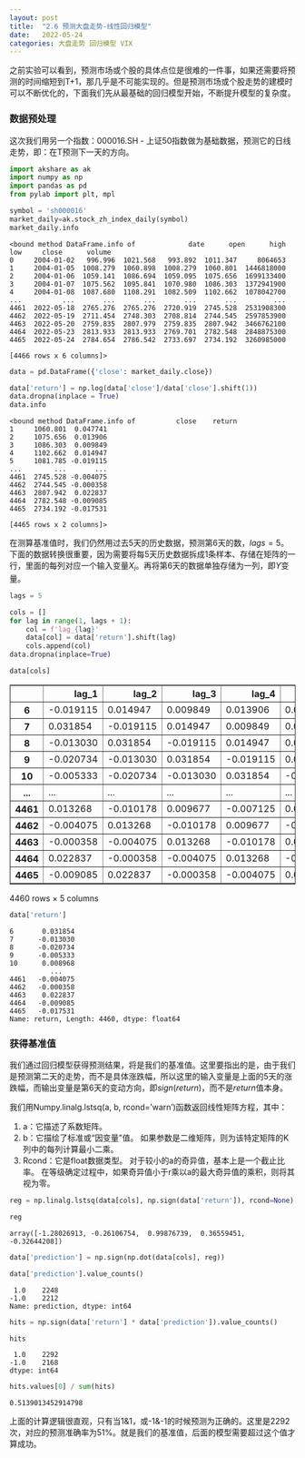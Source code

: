```yaml
---
layout: post
title:  "2.6 预测大盘走势-线性回归模型"
date:   2022-05-24
categories: 大盘走势 回归模型 VIX
---
```



之前实验可以看到，预测市场或个股的具体点位是很难的一件事，如果还需要将预测的时间缩短到T+1，那几乎是不可能实现的。但是预测市场或个股走势的建模时可以不断优化的，下面我们先从最基础的回归模型开始，不断提升模型的复杂度。


### 数据预处理


这次我们用另一个指数：000016.SH - 上证50指数做为基础数据，预测它的日线走势，即：在T预测下一天的方向。


```python
import akshare as ak
import numpy as np
import pandas as pd
from pylab import plt, mpl
```


```python
symbol = 'sh000016'
market_daily=ak.stock_zh_index_daily(symbol)
market_daily.info
```


    <bound method DataFrame.info of             date      open      high       low     close      volume
    0     2004-01-02   996.996  1021.568   993.892  1011.347     8064653
    1     2004-01-05  1008.279  1060.898  1008.279  1060.801  1446818000
    2     2004-01-06  1059.141  1086.694  1059.095  1075.656  1699133400
    3     2004-01-07  1075.562  1095.841  1070.980  1086.303  1372941900
    4     2004-01-08  1087.680  1108.291  1082.509  1102.662  1078042700
    ...          ...       ...       ...       ...       ...         ...
    4461  2022-05-18  2765.276  2765.276  2720.919  2745.528  2531908300
    4462  2022-05-19  2711.454  2748.303  2708.814  2744.545  2597853900
    4463  2022-05-20  2759.835  2807.979  2759.835  2807.942  3466762100
    4464  2022-05-23  2813.933  2813.933  2769.701  2782.548  2848875300
    4465  2022-05-24  2784.654  2786.542  2733.697  2734.192  3260985000
    
    [4466 rows x 6 columns]>


```python
data = pd.DataFrame({'close': market_daily.close})
```


```python
data['return'] = np.log(data['close']/data['close'].shift(1))
data.dropna(inplace = True)
data.info
```


    <bound method DataFrame.info of          close    return
    1     1060.801  0.047741
    2     1075.656  0.013906
    3     1086.303  0.009849
    4     1102.662  0.014947
    5     1081.785 -0.019115
    ...        ...       ...
    4461  2745.528 -0.004075
    4462  2744.545 -0.000358
    4463  2807.942  0.022837
    4464  2782.548 -0.009085
    4465  2734.192 -0.017531
    
    [4465 rows x 2 columns]>


在测算基准值时，我们仍然用过去5天的历史数据，预测第6天的数，$lags = 5$。下面的数据转换很重要，因为需要将每5天历史数据拆成1条样本、存储在矩阵的一行，里面的每列对应一个输入变量$X_i$。再将第6天的数据单独存储为一列，即$Y$变量。


```python
lags = 5
```


```python
cols = []
for lag in range(1, lags + 1):
    col = f'lag_{lag}'
    data[col] = data['return'].shift(lag)
    cols.append(col)
data.dropna(inplace=True)
```


```python
data[cols]
```


<div>
<style scoped>
    .dataframe tbody tr th:only-of-type {
        vertical-align: middle;
    }

    .dataframe tbody tr th {
        vertical-align: top;
    }

    .dataframe thead th {
        text-align: right;
    }
</style>
<table border="1" class="dataframe">
  <thead>
    <tr style="text-align: right;">
      <th></th>
      <th>lag_1</th>
      <th>lag_2</th>
      <th>lag_3</th>
      <th>lag_4</th>
      <th>lag_5</th>
    </tr>
  </thead>
  <tbody>
    <tr>
      <th>6</th>
      <td>-0.019115</td>
      <td>0.014947</td>
      <td>0.009849</td>
      <td>0.013906</td>
      <td>0.047741</td>
    </tr>
    <tr>
      <th>7</th>
      <td>0.031854</td>
      <td>-0.019115</td>
      <td>0.014947</td>
      <td>0.009849</td>
      <td>0.013906</td>
    </tr>
    <tr>
      <th>8</th>
      <td>-0.013030</td>
      <td>0.031854</td>
      <td>-0.019115</td>
      <td>0.014947</td>
      <td>0.009849</td>
    </tr>
    <tr>
      <th>9</th>
      <td>-0.020734</td>
      <td>-0.013030</td>
      <td>0.031854</td>
      <td>-0.019115</td>
      <td>0.014947</td>
    </tr>
    <tr>
      <th>10</th>
      <td>-0.005333</td>
      <td>-0.020734</td>
      <td>-0.013030</td>
      <td>0.031854</td>
      <td>-0.019115</td>
    </tr>
    <tr>
      <th>...</th>
      <td>...</td>
      <td>...</td>
      <td>...</td>
      <td>...</td>
      <td>...</td>
    </tr>
    <tr>
      <th>4461</th>
      <td>0.013268</td>
      <td>-0.010178</td>
      <td>0.009677</td>
      <td>-0.007125</td>
      <td>0.008375</td>
    </tr>
    <tr>
      <th>4462</th>
      <td>-0.004075</td>
      <td>0.013268</td>
      <td>-0.010178</td>
      <td>0.009677</td>
      <td>-0.007125</td>
    </tr>
    <tr>
      <th>4463</th>
      <td>-0.000358</td>
      <td>-0.004075</td>
      <td>0.013268</td>
      <td>-0.010178</td>
      <td>0.009677</td>
    </tr>
    <tr>
      <th>4464</th>
      <td>0.022837</td>
      <td>-0.000358</td>
      <td>-0.004075</td>
      <td>0.013268</td>
      <td>-0.010178</td>
    </tr>
    <tr>
      <th>4465</th>
      <td>-0.009085</td>
      <td>0.022837</td>
      <td>-0.000358</td>
      <td>-0.004075</td>
      <td>0.013268</td>
    </tr>
  </tbody>
</table>
<p>4460 rows × 5 columns</p>
</div>


```python
data['return']
```


    6       0.031854
    7      -0.013030
    8      -0.020734
    9      -0.005333
    10      0.008968
              ...   
    4461   -0.004075
    4462   -0.000358
    4463    0.022837
    4464   -0.009085
    4465   -0.017531
    Name: return, Length: 4460, dtype: float64


### 获得基准值


我们通过回归模型获得预测结果，将是我们的基准值。这里要指出的是，由于我们是预测第二天的走势，而不是具体涨跌幅，所以这里的输入变量是上面的5天的涨跌幅，而输出变量是第6天的变动方向，即$sign(return)$，而不是$return$值本身。 


我们用Numpy.linalg.lstsq(a, b, rcond=’warn’)函数返回线性矩阵方程，其中：

1. a：它描述了系数矩阵。
2. b：它描绘了标准或“因变量”值。 如果参数是二维矩阵，则为该特定矩阵的K列中的每列计算最小二乘。
3. Rcond：它是float数据类型。 对于较小的a的奇异值，基本上是一个截止比率。 在等级确定过程中，如果奇异值小于r乘以a的最大奇异值的乘积，则将其视为零。


```python
reg = np.linalg.lstsq(data[cols], np.sign(data['return']), rcond=None)[0]
```


```python
reg
```


    array([-1.28026913, -0.26106754,  0.99876739,  0.36559451, -0.32644208])


```python
data['prediction'] = np.sign(np.dot(data[cols], reg))
```


```python
data['prediction'].value_counts()
```


     1.0    2248
    -1.0    2212
    Name: prediction, dtype: int64


```python
hits = np.sign(data['return'] * data['prediction']).value_counts()
```

```python
hits
```


     1.0    2292
    -1.0    2168
    dtype: int64


```python
hits.values[0] / sum(hits)
```


    0.5139013452914798


上面的计算逻辑很直观，只有当1&1，或-1&-1的时候预测为正确的。这里是2292次，对应的预测准确率为51%。就是我们的基准值，后面的模型需要超过这个值才算成功。
